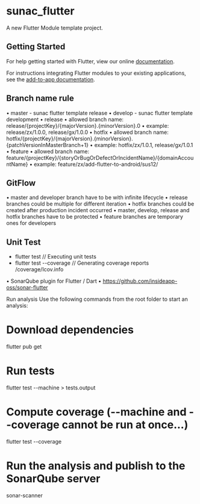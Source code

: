 # sunac_flutter

A new Flutter Module template project.

## Getting Started

For help getting started with Flutter, view our online
[documentation](https://flutter.dev/).

For instructions integrating Flutter modules to your existing applications,
see the [add-to-app documentation](https://flutter.dev/docs/development/add-to-app).

## Branch name rule

• master - sunac flutter template release
• develop - sunac flutter template development
• release
    • allowed branch name: release/{projectKey}/{majorVersion}.{minorVersion}.0
    • example: release/zx/1.0.0, release/gx/1.0.0
• hotfix
    • allowed branch name: hotfix/{projectKey}/{majorVersion}.{minorVersion}.{patchVersionInMasterBranch+1}
    • example: hotfix/zx/1.0.1, release/gx/1.0.1
• feature
    • allowed branch name: feature/{projectKey}/{storyOrBugOrDefectOrIncidentName}/{domainAccountName}
    • example: feature/zx/add-flutter-to-android/sus12/

## GitFlow

• master and developer branch have to be with infinite lifecycle
• release branches could be multiple for different iteration
• hotfix branches could be created after production incident occurred
• master, develop, release and hotfix branches have to be protected
• feature branches are temporary ones for developers


## Unit Test

- flutter test // Executing unit tests
- flutter test --coverage // Generating coverage reports /coverage/Icov.info

• SonarQube plugin for Flutter / Dart
• https://github.com/insideapp-oss/sonar-flutter

Run analysis
Use the following commands from the root folder to start an analysis:

# Download dependencies
flutter pub get
# Run tests
flutter test --machine > tests.output
# Compute coverage (--machine and --coverage cannot be run at once...)
flutter test --coverage
# Run the analysis and publish to the SonarQube server
sonar-scanner